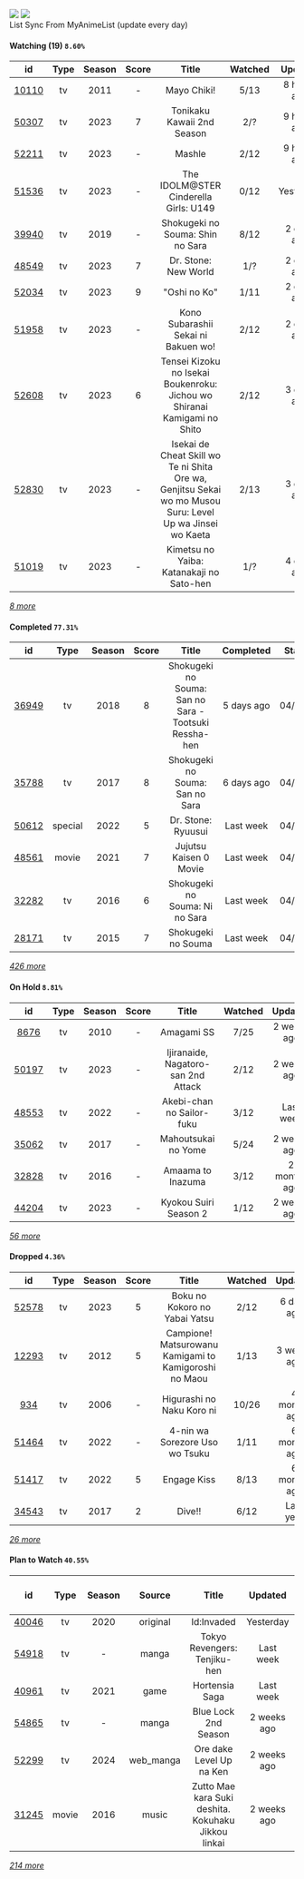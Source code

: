 [![](https://img.shields.io/badge/MyAnimeList-2E51A2?logo=MyAnimeList&logoColor=FFFFFF&style=flat)](https://myanimelist.net/profile/Faelayis)
[![](https://img.shields.io/badge/Anilist-02A9FF?logo=AniList&logoColor=FFFFFF&style=flat)](https://anilist.co/user/Faelayis/)<br>
List Sync From MyAnimeList (update every day)

#### Watching (19) ``8.60%``

|                      id                      | Type | Season | Score |                                                   Title                                                   | Watched |    Updated   | Start Date |
| :------------------------------------------: | :--: | :----: | :---: | :-------------------------------------------------------------------------------------------------------: | :-----: | :----------: | :--------: |
| [10110](https://myanimelist.net/anime/10110) |  tv  |  2011  |   -   |                                                Mayo Chiki!                                                |   5/13  |  8 hours ago | 04/14/2023 |
| [50307](https://myanimelist.net/anime/50307) |  tv  |  2023  |   7   |                                         Tonikaku Kawaii 2nd Season                                        |   2/?   |  9 hours ago | 04/08/2023 |
| [52211](https://myanimelist.net/anime/52211) |  tv  |  2023  |   -   |                                                   Mashle                                                  |   2/12  |  9 hours ago | 04/08/2023 |
| [51536](https://myanimelist.net/anime/51536) |  tv  |  2023  |   -   |                                   The IDOLM@STER Cinderella Girls: U149                                   |   0/12  |   Yesterday  | 04/13/2023 |
| [39940](https://myanimelist.net/anime/39940) |  tv  |  2019  |   -   |                                      Shokugeki no Souma: Shin no Sara                                     |   8/12  |  2 days ago  | 04/10/2023 |
| [48549](https://myanimelist.net/anime/48549) |  tv  |  2023  |   7   |                                            Dr. Stone: New World                                           |   1/?   |  2 days ago  | 04/06/2023 |
| [52034](https://myanimelist.net/anime/52034) |  tv  |  2023  |   9   |                                                "Oshi no Ko"                                               |   1/11  |  2 days ago  | 04/12/2023 |
| [51958](https://myanimelist.net/anime/51958) |  tv  |  2023  |   -   |                                    Kono Subarashii Sekai ni Bakuen wo!                                    |   2/12  |  2 days ago  | 04/06/2023 |
| [52608](https://myanimelist.net/anime/52608) |  tv  |  2023  |   6   |                  Tensei Kizoku no Isekai Boukenroku: Jichou wo Shiranai Kamigami no Shito                 |   2/12  |  3 days ago  | 04/03/2023 |
| [52830](https://myanimelist.net/anime/52830) |  tv  |  2023  |   -   | Isekai de Cheat Skill wo Te ni Shita Ore wa, Genjitsu Sekai wo mo Musou Suru: Level Up wa Jinsei wo Kaeta |   2/13  |  3 days ago  | 04/04/2023 |
| [51019](https://myanimelist.net/anime/51019) |  tv  |  2023  |   -   |                                  Kimetsu no Yaiba: Katanakaji no Sato-hen                                 |   1/?   |  4 days ago  | 04/09/2023 |


*[8 more](https://github.com/Faelayis/MyAnimeList-History/blob/master/List/Anime/watching.md)*

#### Completed ``77.31%``

|                      id                      |   Type  | Season | Score |                                                   Title                                                   |   Completed   | Start Date | Finish Date |
| :------------------------------------------: | :-----: | :----: | :---: | :-------------------------------------------------------------------------------------------------------: | :-----------: | :--------: | :---------: |
| [36949](https://myanimelist.net/anime/36949) |    tv   |  2018  |   8   |                           Shokugeki no Souma: San no Sara - Tootsuki Ressha-hen                           |   5 days ago  | 04/09/2023 |  04/10/2023 |
| [35788](https://myanimelist.net/anime/35788) |    tv   |  2017  |   8   |                                      Shokugeki no Souma: San no Sara                                      |   6 days ago  | 04/06/2023 |  04/09/2023 |
| [50612](https://myanimelist.net/anime/50612) | special |  2022  |   5   |                                             Dr. Stone: Ryuusui                                            |   Last week   | 04/06/2023 |  04/06/2023 |
| [48561](https://myanimelist.net/anime/48561) |  movie  |  2021  |   7   |                                           Jujutsu Kaisen 0 Movie                                          |   Last week   | 04/06/2023 |  04/06/2023 |
| [32282](https://myanimelist.net/anime/32282) |    tv   |  2016  |   6   |                                       Shokugeki no Souma: Ni no Sara                                      |   Last week   | 04/06/2023 |  04/06/2023 |
| [28171](https://myanimelist.net/anime/28171) |    tv   |  2015  |   7   |                                             Shokugeki no Souma                                            |   Last week   | 04/05/2023 |  04/06/2023 |


*[426 more](https://github.com/Faelayis/MyAnimeList-History/blob/master/List/Anime/completed.md)*

#### On Hold ``8.81%``

|                      id                      |   Type  | Season | Score |                                                     Title                                                    | Watched |    Updated    | Start Date |
| :------------------------------------------: | :-----: | :----: | :---: | :----------------------------------------------------------------------------------------------------------: | :-----: | :-----------: | :--------: |
|  [8676](https://myanimelist.net/anime/8676)  |    tv   |  2010  |   -   |                                                  Amagami SS                                                  |   7/25  |  2 weeks ago  | 03/23/2023 |
| [50197](https://myanimelist.net/anime/50197) |    tv   |  2023  |   -   |                                      Ijiranaide, Nagatoro-san 2nd Attack                                     |   2/12  |  2 weeks ago  | 03/20/2023 |
| [48553](https://myanimelist.net/anime/48553) |    tv   |  2022  |   -   |                                           Akebi-chan no Sailor-fuku                                          |   3/12  |   Last week   | 03/13/2023 |
| [35062](https://myanimelist.net/anime/35062) |    tv   |  2017  |   -   |                                              Mahoutsukai no Yome                                             |   5/24  |  2 weeks ago  | 03/01/2023 |
| [32828](https://myanimelist.net/anime/32828) |    tv   |  2016  |   -   |                                               Amaama to Inazuma                                              |   3/12  |  2 months ago | 01/12/2023 |
| [44204](https://myanimelist.net/anime/44204) |    tv   |  2023  |   -   |                                             Kyokou Suiri Season 2                                            |   1/12  |  2 weeks ago  | 01/09/2023 |


*[56 more](https://github.com/Faelayis/MyAnimeList-History/blob/master/List/Anime/on_hold.md)*

#### Dropped ``4.36%``

|                      id                      | Type | Season | Score |                                     Title                                    | Watched |    Updated    | Start Date |
| :------------------------------------------: | :--: | :----: | :---: | :--------------------------------------------------------------------------: | :-----: | :-----------: | :--------: |
| [52578](https://myanimelist.net/anime/52578) |  tv  |  2023  |   5   |                         Boku no Kokoro no Yabai Yatsu                        |   2/12  |   6 days ago  | 04/02/2023 |
| [12293](https://myanimelist.net/anime/12293) |  tv  |  2012  |   5   |             Campione! Matsurowanu Kamigami to Kamigoroshi no Maou            |   1/13  |  3 weeks ago  | 03/20/2023 |
|   [934](https://myanimelist.net/anime/934)   |  tv  |  2006  |   -   |                           Higurashi no Naku Koro ni                          |  10/26  |  4 months ago | 12/23/2022 |
| [51464](https://myanimelist.net/anime/51464) |  tv  |  2022  |   -   |                        4-nin wa Sorezore Uso wo Tsuku                        |   1/11  |  6 months ago | 10/16/2022 |
| [51417](https://myanimelist.net/anime/51417) |  tv  |  2022  |   5   |                                  Engage Kiss                                 |   8/13  |  6 months ago | 07/03/2022 |
| [34543](https://myanimelist.net/anime/34543) |  tv  |  2017  |   2   |                                    Dive!!                                    |   6/12  |   Last year   | 05/03/2022 |


*[26 more](https://github.com/Faelayis/MyAnimeList-History/blob/master/List/Anime/dropped.md)*

#### Plan to Watch ``40.55%``

|                      id                      |   Type  | Season |    Source    |                                                         Title                                                        |    Updated    | Plan Start Date |
| :------------------------------------------: | :-----: | :----: | :----------: | :------------------------------------------------------------------------------------------------------------------: | :-----------: | :-------------: |
| [40046](https://myanimelist.net/anime/40046) |    tv   |  2020  |   original   |                                                      Id:Invaded                                                      |   Yesterday   |        -        |
| [54918](https://myanimelist.net/anime/54918) |    tv   |    -   |     manga    |                                             Tokyo Revengers: Tenjiku-hen                                             |   Last week   |        -        |
| [40961](https://myanimelist.net/anime/40961) |    tv   |  2021  |     game     |                                                    Hortensia Saga                                                    |   Last week   |        -        |
| [54865](https://myanimelist.net/anime/54865) |    tv   |    -   |     manga    |                                                 Blue Lock 2nd Season                                                 |  2 weeks ago  |        -        |
| [52299](https://myanimelist.net/anime/52299) |    tv   |  2024  |   web_manga  |                                               Ore dake Level Up na Ken                                               |  2 weeks ago  |        -        |
| [31245](https://myanimelist.net/anime/31245) |  movie  |  2016  |     music    |                                  Zutto Mae kara Suki deshita. Kokuhaku Jikkou Iinkai                                 |  2 weeks ago  |        -        |


*[214 more](https://github.com/Faelayis/MyAnimeList-History/blob/master/List/Anime/plan_to_watch.md)*
